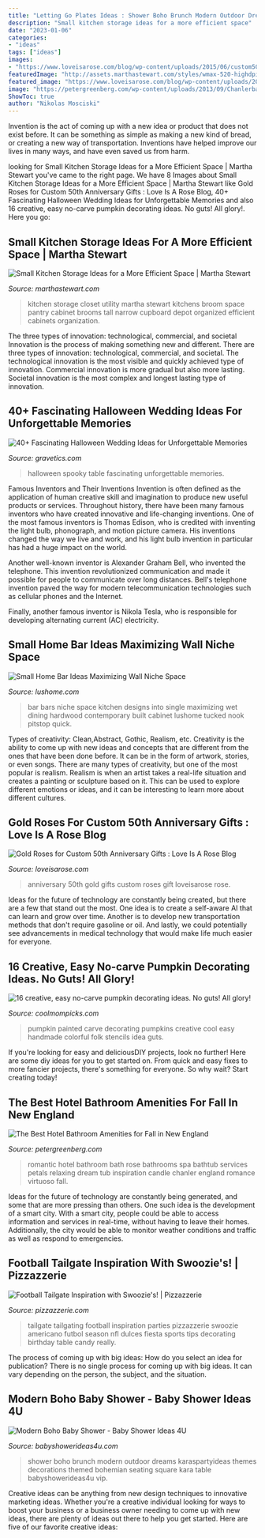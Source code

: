 ```yaml
---
title: "Letting Go Plates Ideas : Shower Boho Brunch Modern Outdoor Dreams Karaspartyideas Themes Decorations Themed Bohemian Seating Square Kara Table Babyshowerideas4u Vip"
description: "Small kitchen storage ideas for a more efficient space"
date: "2023-01-06"
categories:
- "ideas"
tags: ["ideas"]
images:
- "https://www.loveisarose.com/blog/wp-content/uploads/2015/06/custom50thanniversarygiftsgolddippedroses.jpg"
featuredImage: "http://assets.marthastewart.com/styles/wmax-520-highdpi/d19/dunemere_getimage_1/dunemere_getimage_1_hd.jpg?itok=CeP0IO3f"
featured_image: "https://www.loveisarose.com/blog/wp-content/uploads/2015/06/custom50thanniversarygiftsgolddippedroses.jpg"
image: "https://petergreenberg.com/wp-content/uploads/2013/09/Chanlerbathroom-763x1024.jpg"
ShowToc: true
author: "Nikolas Mosciski"
---
```



Invention is the act of coming up with a new idea or product that does not exist before. It can be something as simple as making a new kind of bread, or creating a new way of transportation. Inventions have helped improve our lives in many ways, and have even saved us from harm.

	

		
looking for Small Kitchen Storage Ideas for a More Efficient Space | Martha Stewart you've came to the right page. We have 8 Images about Small Kitchen Storage Ideas for a More Efficient Space | Martha Stewart like Gold Roses for Custom 50th Anniversary Gifts : Love Is A Rose Blog, 40+ Fascinating Halloween Wedding Ideas for Unforgettable Memories and also 16 creative, easy no-carve pumpkin decorating ideas. No guts! All glory!. Here you go:
		
    
## Small Kitchen Storage Ideas For A More Efficient Space | Martha Stewart

<img loading=lazy src="http://assets.marthastewart.com/styles/wmax-520-highdpi/d19/dunemere_getimage_1/dunemere_getimage_1_hd.jpg?itok=CeP0IO3f" onerror="this.onerror=null;this.src='https://tse3.mm.bing.net/th?id=OIP.z2giP1pS5vOAxKKXLTpfRwHaJQ&amp;pid=15.1';" alt="Small Kitchen Storage Ideas for a More Efficient Space | Martha Stewart">

_Source: marthastewart.com_

>kitchen storage closet utility martha stewart kitchens broom space pantry cabinet brooms tall narrow cupboard depot organized efficient cabinets organization. 

	

The three types of innovation: technological, commercial, and societal
Innovation is the process of making something new and different. There are three types of innovation: technological, commercial, and societal. The technological innovation is the most visible and quickly achieved type of innovation. Commercial innovation is more gradual but also more lasting. Societal innovation is the most complex and longest lasting type of innovation.

    
## 40+ Fascinating Halloween Wedding Ideas For Unforgettable Memories

<img loading=lazy src="http://www.gravetics.com/wp-content/uploads/2017/08/Spooky-Wedding-Table-Settings.jpg" onerror="this.onerror=null;this.src='https://tse4.mm.bing.net/th?id=OIP.O9fvQjk9VBLStlDTdO_BDQHaLG&amp;pid=15.1';" alt="40+ Fascinating Halloween Wedding Ideas for Unforgettable Memories">

_Source: gravetics.com_

>halloween spooky table fascinating unforgettable memories. 

	

Famous Inventors and Their Inventions
Invention is often defined as the application of human creative skill and imagination to produce new useful products or services. Throughout history, there have been many famous inventors who have created innovative and life-changing inventions.
One of the most famous inventors is Thomas Edison, who is credited with inventing the light bulb, phonograph, and motion picture camera. His inventions changed the way we live and work, and his light bulb invention in particular has had a huge impact on the world.

Another well-known inventor is Alexander Graham Bell, who invented the telephone. This invention revolutionized communication and made it possible for people to communicate over long distances. Bell's telephone invention paved the way for modern telecommunication technologies such as cellular phones and the Internet.

Finally, another famous inventor is Nikola Tesla, who is responsible for developing alternating current (AC) electricity.

    
## Small Home Bar Ideas Maximizing Wall Niche Space

<img loading=lazy src="https://www.lushome.com/wp-content/uploads/2017/08/wall-niche-bar-designs-6.jpg" onerror="this.onerror=null;this.src='https://tse2.mm.bing.net/th?id=OIP.exZvExv3CkHelm8NdlP2EQAAAA&amp;pid=15.1';" alt="Small Home Bar Ideas Maximizing Wall Niche Space">

_Source: lushome.com_

>bar bars niche space kitchen designs into single maximizing wet dining hardwood contemporary built cabinet lushome tucked nook pitstop quick. 

	

Types of creativity: Clean,Abstract, Gothic, Realism, etc.
Creativity is the ability to come up with new ideas and concepts that are different from the ones that have been done before. It can be in the form of artwork, stories, or even songs. There are many types of creativity, but one of the most popular is realism. Realism is when an artist takes a real-life situation and creates a painting or sculpture based on it. This can be used to explore different emotions or ideas, and it can be interesting to learn more about different cultures.

    
## Gold Roses For Custom 50th Anniversary Gifts : Love Is A Rose Blog

<img loading=lazy src="https://www.loveisarose.com/blog/wp-content/uploads/2015/06/custom50thanniversarygiftsgolddippedroses.jpg" onerror="this.onerror=null;this.src='https://tse3.mm.bing.net/th?id=OIP.c10BCH1aFhZ29BxsiXwxTwHaJ4&amp;pid=15.1';" alt="Gold Roses for Custom 50th Anniversary Gifts : Love Is A Rose Blog">

_Source: loveisarose.com_

>anniversary 50th gold gifts custom roses gift loveisarose rose. 

	

Ideas for the future of technology are constantly being created, but there are a few that stand out the most. One idea is to create a self-aware AI that can learn and grow over time. Another is to develop new transportation methods that don't require gasoline or oil. And lastly, we could potentially see advancements in medical technology that would make life much easier for everyone.

    
## 16 Creative, Easy No-carve Pumpkin Decorating Ideas. No Guts! All Glory!

<img loading=lazy src="https://i57.photobucket.com/albums/g240/lizcoolmompicks/15-cool-mom-picks/painted-pumpkin-idea-handmade-charlotte_zps6whn12kc.jpg" onerror="this.onerror=null;this.src='https://tse4.mm.bing.net/th?id=OIP.MRj5KXZ8ppceLzdc-_E4CQHaLG&amp;pid=15.1';" alt="16 creative, easy no-carve pumpkin decorating ideas. No guts! All glory!">

_Source: coolmompicks.com_

>pumpkin painted carve decorating pumpkins creative cool easy handmade colorful folk stencils idea guts. 

	

If you're looking for easy and deliciousDIY projects, look no further! Here are some diy ideas for you to get started on. From quick and easy fixes to more fancier projects, there's something for everyone. So why wait? Start creating today!

    
## The Best Hotel Bathroom Amenities For Fall In New England

<img loading=lazy src="https://petergreenberg.com/wp-content/uploads/2013/09/Chanlerbathroom-763x1024.jpg" onerror="this.onerror=null;this.src='https://tse2.mm.bing.net/th?id=OIP.9NL6c6d2Ms7NS5B59qtnsAHaJ8&amp;pid=15.1';" alt="The Best Hotel Bathroom Amenities for Fall in New England">

_Source: petergreenberg.com_

>romantic hotel bathroom bath rose bathrooms spa bathtub services petals relaxing dream tub inspiration candle chanler england romance virtuoso fall. 

	

Ideas for the future of technology are constantly being generated, and some that are more pressing than others. One such idea is the development of a smart city. With a smart city, people could be able to access information and services in real-time, without having to leave their homes. Additionally, the city would be able to monitor weather conditions and traffic as well as respond to emergencies.

    
## Football Tailgate Inspiration With Swoozie&#039;s! | Pizzazzerie

<img loading=lazy src="http://pizzazzerie.com/wp-content/uploads/2013/09/swoo.png" onerror="this.onerror=null;this.src='https://tse2.mm.bing.net/th?id=OIP.Af3ET7rqEuP8DkrcU6XEKAHaKX&amp;pid=15.1';" alt="Football Tailgate Inspiration with Swoozie&#039;s! | Pizzazzerie">

_Source: pizzazzerie.com_

>tailgate tailgating football inspiration parties pizzazzerie swoozie americano futbol season nfl dulces fiesta sports tips decorating birthday table candy really. 

	

The process of coming up with big ideas: How do you select an idea for publication?
There is no single process for coming up with big ideas. It can vary depending on the person, the subject, and the situation.

    
## Modern Boho Baby Shower - Baby Shower Ideas 4U

<img loading=lazy src="https://babyshowerideas4u.com/wp-content/uploads/2016/07/Modern-Boho-Baby-Shower-Outdoor-Vip-Seating-600x799.jpg" onerror="this.onerror=null;this.src='https://tse4.mm.bing.net/th?id=OIP.Y4Rhu9BrMTVxJAoHP1559wHaJ3&amp;pid=15.1';" alt="Modern Boho Baby Shower - Baby Shower Ideas 4U">

_Source: babyshowerideas4u.com_

>shower boho brunch modern outdoor dreams karaspartyideas themes decorations themed bohemian seating square kara table babyshowerideas4u vip. 

	

Creative ideas can be anything from new design techniques to innovative marketing ideas. Whether you're a creative individual looking for ways to boost your business or a business owner needing to come up with new ideas, there are plenty of ideas out there to help you get started. Here are five of our favorite creative ideas: 

